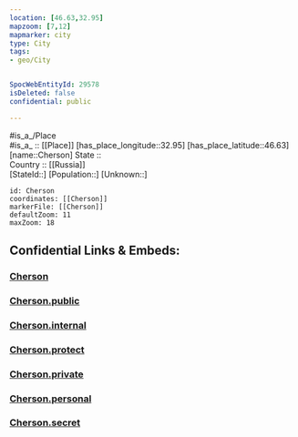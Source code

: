 ```yaml
---
location: [46.63,32.95] 
mapzoom: [7,12] 
mapmarker: city 
type: City
tags:
- geo/City


SpocWebEntityId: 29578
isDeleted: false
confidential: public

---
```

#is_a_/Place  
#is_a_ :: [[Place]] 
[has_place_longitude::32.95] 
[has_place_latitude::46.63] 
[name::Cherson] 
State ::  
Country :: [[Russia]]  
[StateId::] 
[Population::] 
[Unknown::] 


```leaflet
id: Cherson
coordinates: [[Cherson]] 
markerFile: [[Cherson]] 
defaultZoom: 11 
maxZoom: 18
```


## Confidential Links & Embeds: 

### [Cherson](/_Standards/Earth/Continent/Europe/Europe~East/Ukraine/Regions~Ukraine/Kherson/City/Cherson.md) 

### [Cherson.public](/_public/Earth/Continent/Europe/Europe~East/Ukraine/Regions~Ukraine/Kherson/City/Cherson.public.md) 

### [Cherson.internal](/_internal/Earth/Continent/Europe/Europe~East/Ukraine/Regions~Ukraine/Kherson/City/Cherson.internal.md) 

### [Cherson.protect](/_protect/Earth/Continent/Europe/Europe~East/Ukraine/Regions~Ukraine/Kherson/City/Cherson.protect.md) 

### [Cherson.private](/_private/Earth/Continent/Europe/Europe~East/Ukraine/Regions~Ukraine/Kherson/City/Cherson.private.md) 

### [Cherson.personal](/_personal/Earth/Continent/Europe/Europe~East/Ukraine/Regions~Ukraine/Kherson/City/Cherson.personal.md) 

### [Cherson.secret](/_secret/Earth/Continent/Europe/Europe~East/Ukraine/Regions~Ukraine/Kherson/City/Cherson.secret.md)

